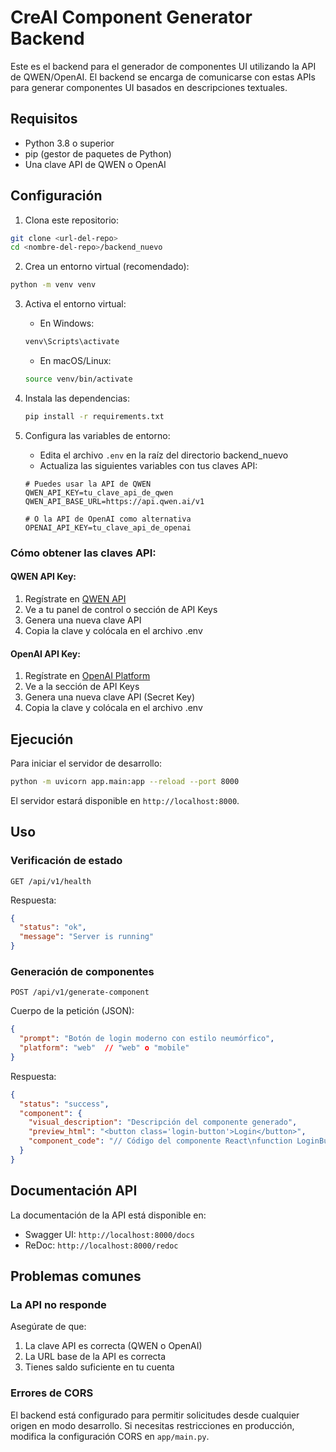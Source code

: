 # CreAI Component Generator Backend

Este es el backend para el generador de componentes UI utilizando la API de QWEN/OpenAI. El backend se encarga de comunicarse con estas APIs para generar componentes UI basados en descripciones textuales.

## Requisitos

- Python 3.8 o superior
- pip (gestor de paquetes de Python)
- Una clave API de QWEN o OpenAI

## Configuración

1. Clona este repositorio:
```bash
git clone <url-del-repo>
cd <nombre-del-repo>/backend_nuevo
```

2. Crea un entorno virtual (recomendado):
```bash
python -m venv venv
```

3. Activa el entorno virtual:
   - En Windows:
   ```bash
   venv\Scripts\activate
   ```
   - En macOS/Linux:
   ```bash
   source venv/bin/activate
   ```

4. Instala las dependencias:
   ```bash
   pip install -r requirements.txt
   ```

5. Configura las variables de entorno:
   - Edita el archivo `.env` en la raíz del directorio backend_nuevo
   - Actualiza las siguientes variables con tus claves API:
   ```
   # Puedes usar la API de QWEN
   QWEN_API_KEY=tu_clave_api_de_qwen
   QWEN_API_BASE_URL=https://api.qwen.ai/v1
   
   # O la API de OpenAI como alternativa
   OPENAI_API_KEY=tu_clave_api_de_openai
   ```

### Cómo obtener las claves API:

#### QWEN API Key:
1. Regístrate en [QWEN API](https://api.qwen.ai)
2. Ve a tu panel de control o sección de API Keys
3. Genera una nueva clave API
4. Copia la clave y colócala en el archivo .env

#### OpenAI API Key:
1. Regístrate en [OpenAI Platform](https://platform.openai.com)
2. Ve a la sección de API Keys
3. Genera una nueva clave API (Secret Key)
4. Copia la clave y colócala en el archivo .env

## Ejecución

Para iniciar el servidor de desarrollo:

```bash
python -m uvicorn app.main:app --reload --port 8000
```

El servidor estará disponible en `http://localhost:8000`.

## Uso

### Verificación de estado

```
GET /api/v1/health
```

Respuesta:
```json
{
  "status": "ok",
  "message": "Server is running"
}
```

### Generación de componentes

```
POST /api/v1/generate-component
```

Cuerpo de la petición (JSON):
```json
{
  "prompt": "Botón de login moderno con estilo neumórfico",
  "platform": "web"  // "web" o "mobile"
}
```

Respuesta:
```json
{
  "status": "success",
  "component": {
    "visual_description": "Descripción del componente generado",
    "preview_html": "<button class='login-button'>Login</button>",
    "component_code": "// Código del componente React\nfunction LoginButton() {\n  return <button className='login-button'>Login</button>;\n}"
  }
}
```

## Documentación API

La documentación de la API está disponible en:
- Swagger UI: `http://localhost:8000/docs`
- ReDoc: `http://localhost:8000/redoc`

## Problemas comunes

### La API no responde

Asegúrate de que:
1. La clave API es correcta (QWEN o OpenAI)
2. La URL base de la API es correcta
3. Tienes saldo suficiente en tu cuenta

### Errores de CORS

El backend está configurado para permitir solicitudes desde cualquier origen en modo desarrollo.
Si necesitas restricciones en producción, modifica la configuración CORS en `app/main.py`. 